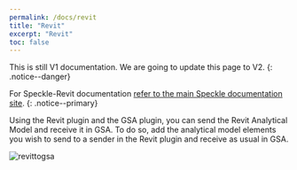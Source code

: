 ```yaml
---
permalink: /docs/revit
title: "Revit"
excerpt: "Revit"
toc: false
---
```


This is still V1 documentation. We are going to update this page to V2.
{: .notice--danger}

<i class="fa fa-graduation-cap"></i>For Speckle-Revit documentation [refer to the main Speckle documentation site](https://speckle.systems/docs/clients/revit/basics).
{: .notice--primary}

Using the Revit plugin and the GSA plugin, you can send the Revit Analytical Model and receive it in GSA. To do so, add the analytical model elements you wish to send to a sender in the Revit plugin and receive as usual in GSA.

![revittogsa]({{site.baseurl}}/assets/images/user_docs/revittogsa.gif)